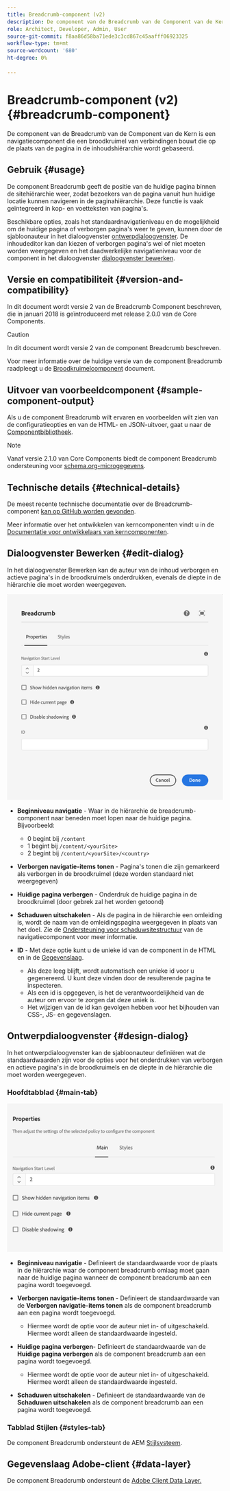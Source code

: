 ```yaml
---
title: Breadcrumb-component (v2)
description: De component van de Breadcrumb van de Component van de Kern is een navigatiecomponent die een broodkruimel van verbindingen bouwt die op de plaats van de pagina in de inhoudshiërarchie wordt gebaseerd.
role: Architect, Developer, Admin, User
source-git-commit: f8aa86d58ba71ede3c3cd867c45aafff06923325
workflow-type: tm+mt
source-wordcount: '680'
ht-degree: 0%

---
```



# Breadcrumb-component (v2) {#breadcrumb-component}

De component van de Breadcrumb van de Component van de Kern is een navigatiecomponent die een broodkruimel van verbindingen bouwt die op de plaats van de pagina in de inhoudshiërarchie wordt gebaseerd.

## Gebruik {#usage}

De component Breadcrumb geeft de positie van de huidige pagina binnen de sitehiërarchie weer, zodat bezoekers van de pagina vanuit hun huidige locatie kunnen navigeren in de paginahiërarchie. Deze functie is vaak geïntegreerd in kop- en voetteksten van pagina&#39;s.

Beschikbare opties, zoals het standaardnavigatieniveau en de mogelijkheid om de huidige pagina of verborgen pagina&#39;s weer te geven, kunnen door de sjabloonauteur in het dialoogvenster [ontwerpdialoogvenster](#design-dialog). De inhoudeditor kan dan kiezen of verborgen pagina&#39;s wel of niet moeten worden weergegeven en het daadwerkelijke navigatieniveau voor de component in het dialoogvenster [dialoogvenster bewerken](#edit-dialog).

## Versie en compatibiliteit {#version-and-compatibility}

In dit document wordt versie 2 van de Breadcrumb Component beschreven, die in januari 2018 is geïntroduceerd met release 2.0.0 van de Core Components.

>[!CAUTION]
>
>In dit document wordt versie 2 van de component Breadcrumb beschreven.
>
>Voor meer informatie over de huidige versie van de component Breadcrumb raadpleegt u de [Broodkruimelcomponent](/help/components/breadcrumb.md) document.

## Uitvoer van voorbeeldcomponent {#sample-component-output}

Als u de component Breadcrumb wilt ervaren en voorbeelden wilt zien van de configuratieopties en van de HTML- en JSON-uitvoer, gaat u naar de [Componentbibliotheek](https://adobe.com/go/aem_cmp_library_breadcrumb).

>[!NOTE]
>
>Vanaf versie 2.1.0 van Core Components biedt de component Breadcrumb ondersteuning voor [schema.org-microgegevens](https://schema.org/BreadcrumbList).

## Technische details {#technical-details}

De meest recente technische documentatie over de Breadcrumb-component [kan op GitHub worden gevonden](https://adobe.com/go/aem_cmp_tech_breadcrumb_v2).

Meer informatie over het ontwikkelen van kerncomponenten vindt u in de [Documentatie voor ontwikkelaars van kerncomponenten](/help/developing/overview.md).

## Dialoogvenster Bewerken {#edit-dialog}

In het dialoogvenster Bewerken kan de auteur van de inhoud verborgen en actieve pagina&#39;s in de broodkruimels onderdrukken, evenals de diepte in de hiërarchie die moet worden weergegeven.

![Dialoogvenster voor bewerken van component Breadcrumb](/help/assets/breadcrumb-edit.png)

* **Beginniveau navigatie** - Waar in de hiërarchie de breadcrumb-component naar beneden moet lopen naar de huidige pagina. Bijvoorbeeld:

   * 0 begint bij `/content`
   * 1 begint bij `/content/<yourSite>`
   * 2 begint bij `/content/<yourSite>/<country>`

* **Verborgen navigatie-items tonen** - Pagina&#39;s tonen die zijn gemarkeerd als verborgen in de broodkruimel (deze worden standaard niet weergegeven)
* **Huidige pagina verbergen** - Onderdruk de huidige pagina in de broodkruimel (door gebrek zal het worden getoond)
* **Schaduwen uitschakelen** - Als de pagina in de hiërarchie een omleiding is, wordt de naam van de omleidingspagina weergegeven in plaats van het doel. Zie de [Ondersteuning voor schaduwsitestructuur](../v1/navigation.md#shadow-structure) van de navigatiecomponent voor meer informatie.
* **ID** - Met deze optie kunt u de unieke id van de component in de HTML en in de [Gegevenslaag](/help/developing/data-layer/overview.md).
   * Als deze leeg blijft, wordt automatisch een unieke id voor u gegenereerd. U kunt deze vinden door de resulterende pagina te inspecteren.
   * Als een id is opgegeven, is het de verantwoordelijkheid van de auteur om ervoor te zorgen dat deze uniek is.
   * Het wijzigen van de id kan gevolgen hebben voor het bijhouden van CSS-, JS- en gegevenslagen.

## Ontwerpdialoogvenster {#design-dialog}

In het ontwerpdialoogvenster kan de sjabloonauteur definiëren wat de standaardwaarden zijn voor de opties voor het onderdrukken van verborgen en actieve pagina&#39;s in de broodkruimels en de diepte in de hiërarchie die moet worden weergegeven.

### Hoofdtabblad {#main-tab}

![](/help/assets/breadcrumb-design.png)

* **Beginniveau navigatie** - Definieert de standaardwaarde voor de plaats in de hiërarchie waar de component breadcrumb omlaag moet gaan naar de huidige pagina wanneer de component breadcrumb aan een pagina wordt toegevoegd.
* **Verborgen navigatie-items tonen** - Definieert de standaardwaarde van de **Verborgen navigatie-items tonen** als de component breadcrumb aan een pagina wordt toegevoegd.

   * Hiermee wordt de optie voor de auteur niet in- of uitgeschakeld. Hiermee wordt alleen de standaardwaarde ingesteld.

* **Huidige pagina verbergen**- Definieert de standaardwaarde van de **Huidige pagina verbergen** als de component breadcrumb aan een pagina wordt toegevoegd.

   * Hiermee wordt de optie voor de auteur niet in- of uitgeschakeld. Hiermee wordt alleen de standaardwaarde ingesteld.

* **Schaduwen uitschakelen** - Definieert de standaardwaarde van de **Schaduwen uitschakelen** als de component breadcrumb aan een pagina wordt toegevoegd.

### Tabblad Stijlen {#styles-tab}

De component Breadcrumb ondersteunt de AEM [Stijlsysteem](/help/get-started/authoring.md#component-styling).

## Gegevenslaag Adobe-client {#data-layer}

De component Breadcrumb ondersteunt de [Adobe Client Data Layer.](/help/developing/data-layer/overview.md)
